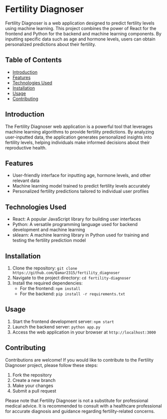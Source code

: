 # Fertility Diagnoser

Fertility Diagnoser is a web application designed to predict fertility levels using machine learning. This project combines the power of React for the frontend and Python for the backend and machine learning components. By inputting specific data such as age and hormone levels, users can obtain personalized predictions about their fertility.

## Table of Contents
- [Introduction](#introduction)
- [Features](#features)
- [Technologies Used](#technologies-used)
- [Installation](#installation)
- [Usage](#usage)
- [Contributing](#contributing)

## Introduction

The Fertility Diagnoser web application is a powerful tool that leverages machine learning algorithms to provide fertility predictions. By analyzing user-inputted data, the application generates personalized insights into fertility levels, helping individuals make informed decisions about their reproductive health.

## Features

- User-friendly interface for inputting age, hormone levels, and other relevant data
- Machine learning model trained to predict fertility levels accurately
- Personalized fertility predictions tailored to individual user profiles

## Technologies Used

- React: A popular JavaScript library for building user interfaces
- Python: A versatile programming language used for backend development and machine learning
- sklearn: A machine learning library in Python used for training and testing the fertility prediction model

## Installation

1. Clone the repository: `git clone https://github.com/Qamar2315/fertility_diagnoser`
2. Navigate to the project directory: `cd fertility-diagnoser`
3. Install the required dependencies:
   - For the frontend: `npm install`
   - For the backend: `pip install -r requirements.txt`

## Usage

1. Start the frontend development server: `npm start`
2. Launch the backend server: `python app.py`
3. Access the web application in your browser at `http://localhost:3000`

## Contributing

Contributions are welcome! If you would like to contribute to the Fertility Diagnoser project, please follow these steps:

1. Fork the repository
2. Create a new branch
3. Make your changes
4. Submit a pull request


Please note that Fertility Diagnoser is not a substitute for professional medical advice. It is recommended to consult with a healthcare professional for accurate diagnosis and guidance regarding fertility-related concerns.

